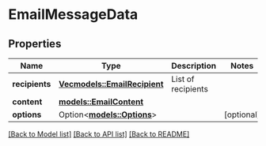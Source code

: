# EmailMessageData

## Properties

Name | Type | Description | Notes
------------ | ------------- | ------------- | -------------
**recipients** | [**Vec<models::EmailRecipient>**](EmailRecipient.md) | List of recipients | 
**content** | [**models::EmailContent**](EmailContent.md) |  | 
**options** | Option<[**models::Options**](Options.md)> |  | [optional]

[[Back to Model list]](../README.md#documentation-for-models) [[Back to API list]](../README.md#documentation-for-api-endpoints) [[Back to README]](../README.md)


